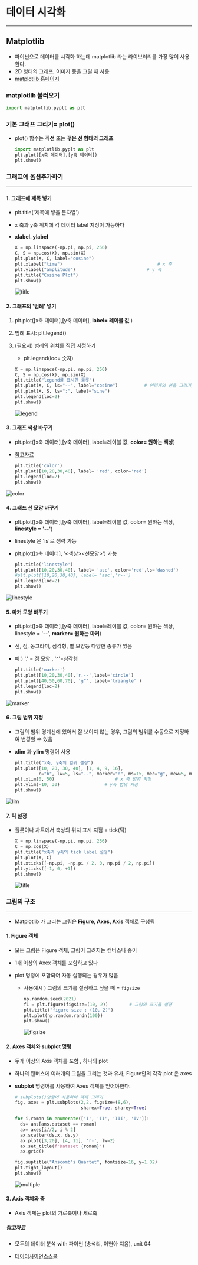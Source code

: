# 데이터 시각화

___

## Matplotlib

- 파이썬으로 데이터를 시각화 하는데 matplotlib  라는 라이브러리를 가장 많이 사용한다. 
- 2D  형태의 그래프, 이미지 등을 그릴 때 사용 
- [matplotlib 홈페이지](https://matplotlib.org)

### matplotlib 불러오기

```python
import matplotlib.pyplt as plt
```



### 기본 그래프 그리기= plot()

* plot() 함수는 **직선** 또는 **꺾은 선 형태의 그래프**

  ```python
  import matplotlib.pyplt as plt
  plt.plot([x축 데이터],[y축 데이터])
  plt.show()
  ```



### 그래프에 옵션추가하기

____

#### 1. 그래프에 제목 넣기

*  plt.title('제목에 넣을 문자열')

* x 축과 y축 위치에 각 데이터 label 지정이 가능하다

* **xlabel. ylabel**

  ```python
  X = np.linspace(-np.pi, np.pi, 256)
  C, S = np.cos(X), np.sin(X)
  plt.plot(X, C, label="cosine")
  plt.xlabel("time")									# x 축
  plt.ylabel("amplitude")							# y 축
  plt.title("Cosine Plot")
  plt.show()
  ```

  ![title](md-images/title-8844624.png)

#### 2. 그래프의 '범례' 넣기

1. plt.plot([x축 데이터],[y축 데이터], **label= 레이블 값** )

2. 범례 표시: plt.legend()

3. (필요시) 범례의 위치를 직접 지정하기 

   * plt.legend(loc= 숫자)

   ```python
   X = np.linspace(-np.pi, np.pi, 256)
   C, S = np.cos(X), np.sin(X)
   plt.title("legend를 표시한 플롯")
   plt.plot(X, C, ls="--", label="cosine")			# 여러개의 선을 그리기, 범례표시
   plt.plot(X, S, ls=":", label="sine")
   plt.legend(loc=2)
   plt.show()
   ```

   ![legend](md-images/legend-8844827.png)



#### 3. 그래프 색상 바꾸기

* plt.plot([x축 데이터],[y축 데이터], label=레이블 값, **color= 원하는 색상**)

* [참고자료](https://matplotlib.org/2.0.2/examples/color/named_colors.html)

  ```python
  plt.title('color')
  plt.plot([10,20,30,40], label= 'red', color='red')
  plt.legend(loc=2)
  plt.show()
  ```

![color](md-images/color-8845106.png)

#### 4. 그래프 선 모양 바꾸기

* plt.plot([x축 데이터],[y축 데이터], label=레이블 값, color= 원하는 색상, **linestyle = '--'**)

* linestyle 은 'ls'로 생략 가능

* plt.plot([x축 데이터], '<색상><선모양>') 가능 

  ```python
  plt.title('linestyle')
  plt.plot([10,20,30,40], label= 'asc', color='red',ls='dashed')
  #plt.plot([10,20,30,40], label= 'asc','r--')
  plt.legend(loc=2)
  plt.show()
  ```

![linestyle](md-images/linestyle-8845155.png)

#### 5. 마커 모양 바꾸기

* plt.plot([x축 데이터],[y축 데이터], label=레이블 값, color= 원하는 색상, linestyle = '--', **marker= 원하는 마커**)

* 선, 점, 동그라미, 삼각형, 별 모양등 다양한 종류가 있음 

* 예 ) '.' = 점 모양 ,  '^'=삼각형

  ```python
  plt.title('marker')
  plt.plot([10,20,30,40],'r.--',label='circle')
  plt.plot([40,50,60,70], 'g^', label='triangle' )
  plt.legend(loc=2)
  plt.show()
  ```

![marker](md-images/marker-8845237.png)

#### 6. 그림 범위 지정

* 그림의 범위 경계선에 있어서 잘 보이지 않는 경우, 그림의 범위를 수동으로 지정하여 변경할 수 있음

* **xlim**  과 **ylim** 명령어 사용

  ```python
  plt.title("x축, y축의 범위 설정")
  plt.plot([10, 20, 30, 40], [1, 4, 9, 16],
           c="b", lw=5, ls="--", marker="o", ms=15, mec="g", mew=5, mfc="r")
  plt.xlim(0, 50)						# x 축 범위 지정
  plt.ylim(-10, 30)					# y축 범위 지정
  plt.show()
  ```

![lim](md-images/lim-8844909.png)



#### 7. 틱 설정

* 플롯이나 차트에서 축상의 위치 표시 지점 = tick(틱)

  ```python
  X = np.linspace(-np.pi, np.pi, 256)
  C = np.cos(X)
  plt.title("x축과 y축의 tick label 설정")
  plt.plot(X, C)
  plt.xticks([-np.pi, -np.pi / 2, 0, np.pi / 2, np.pi]) 
  plt.yticks([-1, 0, +1])
  plt.show()
  ```

  ![title](md-images/title-8844633-8844634.png)



### 그림의 구조

___

* Matplotlib 가 그리는 그림은 **Figure, Axes, Axis** 객체로 구성됨



#### 1. Figure 객체

* 모든 그림은 Figure 객체, 그림이 그려지는 캔버스나 종이

* 1개 이상의 Axex 객체를 포함하고 있다

* plot 명령에 포함되어 자동 실행되는 경우가 많음 

  * 사용예시 ) 그림의 크기를 설정하고 싶을 때 = `figsize`

    ```python
    np.random.seed(2021)
    f1 = plt.figure(figsize=(10, 2))		# 그림의 크기를 설정 
    plt.title("figure size : (10, 2)")
    plt.plot(np.random.randn(100))
    plt.show()
    ```

    ![figsize](md-images/figsize-8845660-8845662.png)

#### 2. Axes 객체와 subplot 명령

* 두개 이상의 Axis 객체를 포함 , 하나의 plot 

* 하나의 캔버스에 여러개의 그림을 그리는 것과 유사, Figure안의 각각 plot 은 axes 

* **subplot** 명령어를 사용하여 Axes 객체를 얻어야한다.

  ```python
  # subplots()명령어 사용하여 객체 그리기 
  fig, axes = plt.subplots(2,2, figsize=(8,6), 
                           sharex=True, sharey=True)
  
  for i,roman in enumerate(['I', 'II', 'III', 'IV']):
    ds= ans[ans.dataset == roman]
    ax= axes[i//2, i % 2]
    ax.scatter(ds.x, ds.y)
    ax.plot([3,20], [4, 11], 'r-', lw=2)
    ax.set_title(f'Dataset {roman}')
    ax.grid()
  
  fig.suptitle("Anscomb's Quartet", fontsize=16, y=1.02)
  plt.tight_layout()
  plt.show()
  ```

  ![multiple](md-images/multiple-8845935.png)



#### 3. Axis 객체와 축

* Axis 객체는 plot의 가로축이나 세로축





##### 참고자료

* 모두의 데이터 분석 with 파이썬 (송석리, 이현아 지음), unit 04

* [데이터사이언스스쿨](https://datascienceschool.net/01%20python/05.01%20%EC%8B%9C%EA%B0%81%ED%99%94%20%ED%8C%A8%ED%82%A4%EC%A7%80%20%EB%A7%B7%ED%94%8C%EB%A1%AF%EB%A6%AC%EB%B8%8C%20%EC%86%8C%EA%B0%9C.html)

  